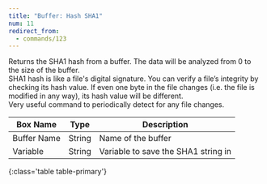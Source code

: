 ```yaml
---
title: "Buffer: Hash SHA1"
num: 11
redirect_from:
  - commands/123
---
```


Returns the SHA1 hash from a buffer. The data will be analyzed from 0 to the size of the buffer.\
SHA1 hash is like a file's digital signature. You can verify a file’s integrity by checking its hash value. If even one byte in the file changes (i.e. the file is modified in any way), its hash value will be different.\
Very useful command to periodically detect for any file changes.

| Box Name | Type | Description | 
|-------|--------|--------
|Buffer Name	|String	| Name of the buffer
|Variable|String|Variable to save the SHA1 string in
{:class='table table-primary'}









